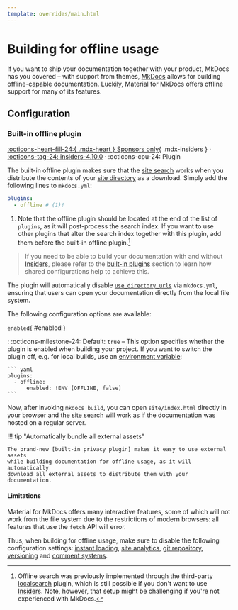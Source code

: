 ```yaml
---
template: overrides/main.html
---
```


# Building for offline usage

If you want to ship your documentation together with your product, MkDocs has
you covered – with support from themes, [MkDocs] allows for building
offline-capable documentation. Luckily, Material for MkDocs offers offline
support for many of its features.

  [MkDocs]: https://www.mkdocs.org

## Configuration

### Built-in offline plugin

[:octicons-heart-fill-24:{ .mdx-heart } Sponsors only][Insiders]{ .mdx-insiders } ·
[:octicons-tag-24: insiders-4.10.0][Insiders] ·
:octicons-cpu-24: Plugin

The built-in offline plugin makes sure that the [site search] works when you
distribute the contents of your [site directory] as a download. Simply add
the following lines to `mkdocs.yml`:

``` yaml
plugins:
  - offline # (1)!
```

1.  Note that the offline plugin should be located at the end of the list of
    `plugins`, as it will post-process the search index. If you want to use
    other plugins that alter the search index together with this plugin, add
    them before the built-in offline plugin.[^1]

  [^1]:
    Offline search was previously implemented through the third-party 
    [localsearch] plugin, which is still possible if you don't want to use
    [Insiders]. Note, however, that setup might be challenging if you're not
    experienced with MkDocs.

> If you need to be able to build your documentation with and without
> [Insiders], please refer to the [built-in plugins] section to learn how
> shared configurations help to achieve this.

The plugin will automatically disable [`use_directory_urls`][use_directory_urls]
via `mkdocs.yml`, ensuring that users can open your documentation directly
from the local file system.

The following configuration options are available:

`enabled`{ #enabled }

:   :octicons-milestone-24: Default: `true` – This option specifies whether
    the plugin is enabled when building your project. If you want to switch
    the plugin off, e.g. for local builds, use an [environment variable]:

    ``` yaml
    plugins:
      - offline:
          enabled: !ENV [OFFLINE, false]
    ```

Now, after invoking `mkdocs build`, you can open `site/index.html` directly
in your browser and the [site search] will work as if the documentation was
hosted on a regular server.

!!! tip "Automatically bundle all external assets"

    The brand-new [built-in privacy plugin] makes it easy to use external assets
    while building documentation for offline usage, as it will automatically
    download all external assets to distribute them with your documentation.

  [Insiders]: ../insiders/index.md
  [site search]: setting-up-site-search.md
  [site directory]: https://www.mkdocs.org/user-guide/configuration/#site_dir
  [localsearch]: https://github.com/wilhelmer/mkdocs-localsearch/
  [built-in plugins]: ../insiders/getting-started.md#built-in-plugins
  [use_directory_urls]: https://www.mkdocs.org/user-guide/configuration/#use_directory_urls
  [environment variable]: https://www.mkdocs.org/user-guide/configuration/#environment-variables
  [built-in privacy plugin]: ensuring-data-privacy.md#built-in-privacy-plugin

#### Limitations

Material for MkDocs offers many interactive features, some of which will not
work from the file system due to the restrictions of modern browsers: all
features that use the `fetch` API will error.

Thus, when building for offline usage, make sure to disable the following
configuration settings: [instant loading], [site analytics], [git repository],
[versioning] and [comment systems].

  [Instant loading]: setting-up-navigation.md#instant-loading
  [Site analytics]: setting-up-site-analytics.md
  [Versioning]: setting-up-versioning.md
  [Git repository]: adding-a-git-repository.md
  [Comment systems]: adding-a-comment-system.md
